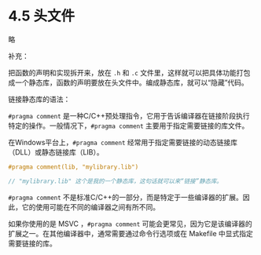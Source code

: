 # 4.5 头文件

略



补充：

把函数的声明和实现拆开来，放在 `.h` 和 `.c` 文件里，这样就可以把具体功能打包成一个静态库，函数的声明要放在头文件中。编成静态库，就可以“隐藏”代码。

链接静态库的语法：

`#pragma comment` 是一种C/C++预处理指令，它用于告诉编译器在链接阶段执行特定的操作。一般情况下，`#pragma comment` 主要用于指定需要链接的库文件。

在Windows平台上，`#pragma comment` 经常用于指定需要链接的动态链接库（DLL）或静态链接库（LIB）。

```c
#pragma comment(lib, "mylibrary.lib")

// "mylibrary.lib" 这个是我的一个静态库，这句话就可以来“链接”静态库。
```

`#pragma comment` 不是标准C/C++的一部分，而是特定于一些编译器的扩展。因此，它的使用可能在不同的编译器之间有所不同。

如果你使用的是 MSVC ，`#pragma comment` 可能会更常见，因为它是该编译器的扩展之一。在其他编译器中，通常需要通过命令行选项或在 Makefile 中显式指定需要链接的库。
